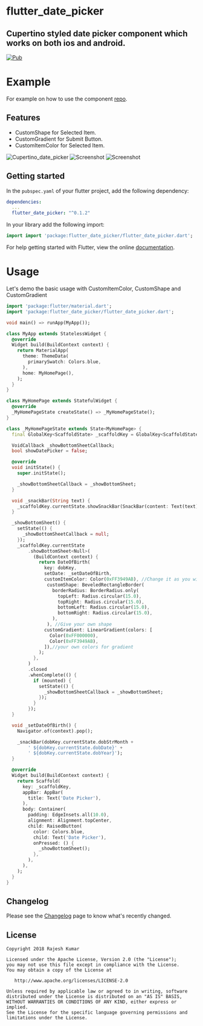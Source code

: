 # flutter_date_picker

## Cupertino styled date picker component which works on both ios and android.

[![Pub](https://img.shields.io/pub/v/flutter_date_picker.svg)](https://pub.dartlang.org/packages/flutter_date_picker)

# Example

For example on how to use the component [repo](https://github.com/rajeshzmoke/flutter_date_picker/tree/master/example).

## Features

- CustomShape for Selected Item.
- CustomGradient for Submit Button.
- CustomItemColor for Selected Item.

![Cupertino_date_picker](https://github.com/rajeshzmoke/flutter_date_picker/blob/master/screenshot/date_picker_blue.gif)
![Screenshot](https://github.com/rajeshzmoke/flutter_date_picker/blob/master/screenshot/date_picker_green.gif)
![Screenshot](https://github.com/rajeshzmoke/flutter_date_picker/blob/master/screenshot/date_picker_pink.gif)

## Getting started

In the `pubspec.yaml` of your flutter project, add the following dependency:

```yaml
dependencies:
  ...
  flutter_date_picker: "^0.1.2"
```

In your library add the following import:

```dart
import import 'package:flutter_date_picker/flutter_date_picker.dart';
```

For help getting started with Flutter, view the online [documentation](https://flutter.io/).

# Usage

Let's demo the basic usage with CustomItemColor, CustomShape and CustomGradient

```dart
import 'package:flutter/material.dart';
import 'package:flutter_date_picker/flutter_date_picker.dart';

void main() => runApp(MyApp());

class MyApp extends StatelessWidget {
  @override
  Widget build(BuildContext context) {
    return MaterialApp(
      theme: ThemeData(
        primarySwatch: Colors.blue,
      ),
      home: MyHomePage(),
    );
  }
}

class MyHomePage extends StatefulWidget {
  @override
  _MyHomePageState createState() => _MyHomePageState();
}

class _MyHomePageState extends State<MyHomePage> {
  final GlobalKey<ScaffoldState> _scaffoldKey = GlobalKey<ScaffoldState>();

  VoidCallback _showBottomSheetCallback;
  bool showDatePicker = false;

  @override
  void initState() {
    super.initState();

    _showBottomSheetCallback = _showBottomSheet;
  }

  void _snackBar(String text) {
    _scaffoldKey.currentState.showSnackBar(SnackBar(content: Text(text)));
  }

  _showBottomSheet() {
    setState(() {
      _showBottomSheetCallback = null;
    });
    _scaffoldKey.currentState
        .showBottomSheet<Null>(
          (BuildContext context) {
            return DateOfBirth(
              key: dobKey,
              setDate: _setDateOfBirth,
              customItemColor: Color(0xFF3949AB), //Change it as you wish
               customShape: BeveledRectangleBorder(
                 borderRadius: BorderRadius.only(
                   topLeft: Radius.circular(15.0),
                   topRight: Radius.circular(15.0),
                   bottomLeft: Radius.circular(15.0),
                   bottomRight: Radius.circular(15.0),
                 ),
               ), //Give your own shape
              customGradient: LinearGradient(colors: [
                Color(0xFF000000),
                Color(0xFF3949AB),
              ]),//your own colors for gradient
            );
          },
        )
        .closed
        .whenComplete(() {
          if (mounted) {
            setState(() {
              _showBottomSheetCallback = _showBottomSheet;
            });
          }
        });
  }

  void _setDateOfBirth() {
    Navigator.of(context).pop();

    _snackBar(dobKey.currentState.dobStrMonth +
        ' ${dobKey.currentState.dobDate}' +
        ' ${dobKey.currentState.dobYear}');
  }

  @override
  Widget build(BuildContext context) {
    return Scaffold(
      key: _scaffoldKey,
      appBar: AppBar(
        title: Text('Date Picker'),
      ),
      body: Container(
        padding: EdgeInsets.all(10.0),
        alignment: Alignment.topCenter,
        child: RaisedButton(
          color: Colors.blue,
          child: Text('Date Picker'),
          onPressed: () {
            _showBottomSheet();
          },
        ),
      ),
    );
  }
}
```

## Changelog

Please see the [Changelog](https://github.com/rajeshzmoke/flutter_date_picker/blob/master/CHANGELOG.md) page to know what's recently changed.

## License

```
Copyright 2018 Rajesh Kumar

Licensed under the Apache License, Version 2.0 (the "License");
you may not use this file except in compliance with the License.
You may obtain a copy of the License at

   http://www.apache.org/licenses/LICENSE-2.0

Unless required by applicable law or agreed to in writing, software
distributed under the License is distributed on an "AS IS" BASIS,
WITHOUT WARRANTIES OR CONDITIONS OF ANY KIND, either express or implied.
See the License for the specific language governing permissions and
limitations under the License.
```
